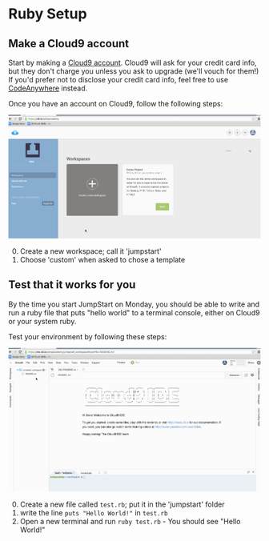 # Ruby Setup

## Make a Cloud9 account

Start by making a [Cloud9 account][c9]. Cloud9 will ask for your credit card info, but they don't charge you unless you ask to upgrade (we'll vouch for them!) If you'd prefer not to disclose your credit card info, feel free to use [CodeAnywhere][ca] instead.

Once you have an account on Cloud9, follow the following steps:

![Setup Cloud9](./setup-cloud9.gif)

0. Create a new workspace; call it 'jumpstart'
0. Choose 'custom' when asked to chose a template


## Test that it works for you

By the time you start JumpStart on Monday, you should be able to write and run a ruby file that puts "hello world" to a terminal console, either on Cloud9 or your system ruby.

Test your environment by following these steps:

![Hello World Cloud9](./hello-world-cloud9.gif)

0. Create a new file called `test.rb`; put it in the 'jumpstart' folder
0. write the line `puts "Hello World!"` in `test.rb`
0. Open a new terminal and run `ruby test.rb` - You should see "Hello World!"

[c9]: https://c9.io
[ca]: https://codeanywhere.com
